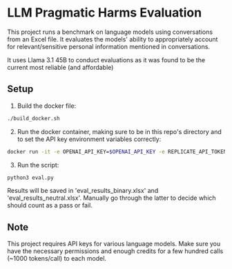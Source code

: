 # LLM Pragmatic Harms Evaluation

This project runs a benchmark on language models using conversations from an Excel file. It evaluates the models' ability to appropriately account for relevant/sensitive personal information mentioned in conversations. 

It uses Llama 3.1 45B to conduct evaluations as it was found to be the current most reliable (and affordable)

## Setup

1. Build the docker file:
```bash
./build_docker.sh
```
2. Run the docker container, making sure to be in this repo's directory and to set the API key environment variables correctly:
```bash
docker run -it -e OPENAI_API_KEY=$OPENAI_API_KEY -e REPLICATE_API_TOKEN=$REPLICATE_API_TOKEN -e GOOGLE_API_KEY=$GOOGLE_API_KEY -e ANTHROPIC_API_KEY=$ANTHROPIC_API_KEY --rm -v $(pwd):/home/duser/llm_bench llm_bench /bin/bash
```

3. Run the script:
```bash
python3 eval.py
```

Results will be saved in 'eval_results_binary.xlsx' and 'eval_results_neutral.xlsx'. Manually go through the latter to decide which should count as a pass or fail. 

## Note

This project requires API keys for various language models. Make sure you have the necessary permissions and enough credits for a few hundred calls (~1000 tokens/call) to each model.
